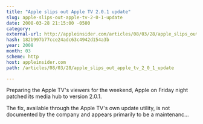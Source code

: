 ```yaml
---
title: "Apple slips out Apple TV 2.0.1 update"
slug: apple-slips-out-apple-tv-2-0-1-update
date: 2008-03-28 21:15:00 -0500
category: 
external-url: http://appleinsider.com/articles/08/03/28/apple_slips_out_apple_tv_2_0_1_update
hash: 182b997b77cce24adc63c4942d154a3b
year: 2008
month: 03
scheme: http
host: appleinsider.com
path: /articles/08/03/28/apple_slips_out_apple_tv_2_0_1_update

---
```


Preparing the Apple TV's viewers for the weekend, Apple on Friday night patched its media hub to version 2.0.1.

The fix, available through the Apple TV's own update utility, is not documented by the company and appears primarily to be a maintenanc...
